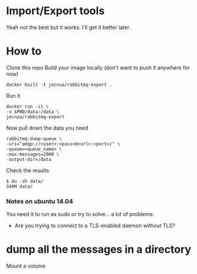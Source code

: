 # Import/Export tools

Yeah not the best but it works.
I'll get it better later.

# How to

Clone this repo
Build your image locally (don't want to push it anywhere for now)

    docker built -t jecnua/rabbitmq-export .

Run it

    docker run -it \
    -v $PWD/data:/data \
    jecnua/rabbitmq-export

Now pull down the data you need

    rabbitmq-dump-queue \
    -uri="amqp://<user>:<pass>@<url>:<port>/" \
    -queue=<queue_name> \
    -max-messages=2000 \
    -output-dir=/data

Check the results

    $ du -sh data/
    344M data/

### Notes on ubuntu 14.04

You need it to run as sudo or try to solve... a lot of problems:

- Are you trying to connect to a TLS-enabled daemon without TLS?

# dump all the messages in a directory

Mount a volume
